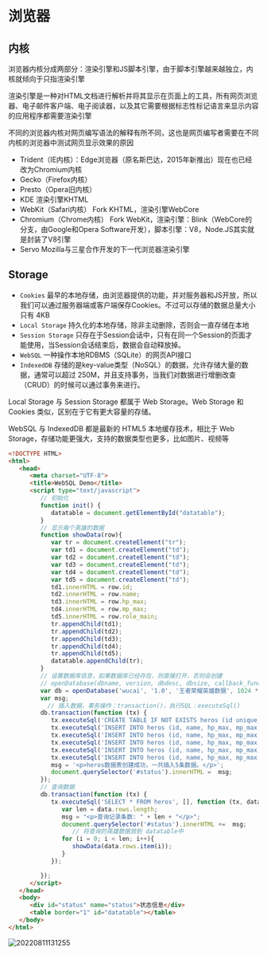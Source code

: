 # 浏览器

## 内核

浏览器内核分成两部分：渲染引擎和JS脚本引擎，由于脚本引擎越来越独立，内核就倾向于只指渲染引擎

渲染引擎是一种对HTML文档进行解析并将其显示在页面上的工具，所有网页浏览器、电子邮件客户端、电子阅读器，以及其它需要根据标志性标记语言来显示内容的应用程序都需要渲染引擎

不同的浏览器内核对网页编写语法的解释有所不同，这也是网页编写者需要在不同内核的浏览器中测试网页显示效果的原因

- Trident（IE内核）：Edge浏览器（原名斯巴达，2015年新推出）现在也已经改为Chromium内核
- Gecko（Firefox内核）
- Presto（Opera旧内核）
- KDE 渲染引擎KHTML
- WebKit（Safari内核） Fork KHTML，渲染引擎WebCore
- Chromium（Chrome内核） Fork WebKit，渲染引擎：Blink（WebCore的分支，由Google和Opera Software开发），脚本引擎：V8，Node.JS其实就是封装了V8引擎
- Servo Mozilla与三星合作开发的下一代浏览器渲染引擎

## Storage

- `Cookies` 最早的本地存储，由浏览器提供的功能，并对服务器和JS开放，所以我们可以通过服务器端或客户端保存Cookies。不过可以存储的数据总量大小只有 4KB
- `Local Storage` 持久化的本地存储，除非主动删除，否则会一直存储在本地
- `Session Storage` 只存在于Session会话中，只有在同一个Session的页面才能使用，当Session会话结束后，数据会自动释放掉。
- `WebSQL` 一种操作本地RDBMS（SQLite）的网页API接口
- `IndexedDB` 存储的是key-value类型（NoSQL）的数据，允许存储大量的数据，通常可以超过 250M，并且支持事务，当我们对数据进行增删改查（CRUD）的时候可以通过事务来进行。

Local Storage 与 Session Storage 都属于 Web Storage。Web Storage 和 Cookies 类似，区别在于它有更大容量的存储。

WebSQL 与 IndexedDB 都是最新的 HTML5 本地缓存技术，相比于 Web Storage，存储功能更强大，支持的数据类型也更多，比如图片、视频等

```html
<!DOCTYPE HTML>
<html>
   <head>
      <meta charset="UTF-8">
      <title>WebSQL Demo</title> 
      <script type="text/javascript">
         // 初始化
         function init() {
            datatable = document.getElementById("datatable");
         }
         // 显示每个英雄的数据
         function showData(row){
            var tr = document.createElement("tr");
            var td1 = document.createElement("td");
            var td2 = document.createElement("td");
            var td3 = document.createElement("td");
            var td4 = document.createElement("td");
            var td5 = document.createElement("td"); 
            td1.innerHTML = row.id;
            td2.innerHTML = row.name;
            td3.innerHTML = row.hp_max;
            td4.innerHTML = row.mp_max;
            td5.innerHTML = row.role_main;
            tr.appendChild(td1);
            tr.appendChild(td2);
            tr.appendChild(td3);
            tr.appendChild(td4);
            tr.appendChild(td5);
            datatable.appendChild(tr);   
         }
         // 设置数据库信息，如果数据库已经存在，则直接打开，否则会创建
         // openDatabase(dbname, version, dbdesc, dbsize, callback_function() {});
         var db = openDatabase('wucai', '1.0', '王者荣耀英雄数据', 1024 * 1024);
         var msg;
           // 插入数据，事务操作：transaction()，执行SQL：executeSql()
         db.transaction(function (tx) {
            tx.executeSql('CREATE TABLE IF NOT EXISTS heros (id unique, name, hp_max, mp_max, role_main)');
            tx.executeSql('INSERT INTO heros (id, name, hp_max, mp_max, role_main) VALUES (10000, "夏侯惇", 7350, 1746, "坦克")');
            tx.executeSql('INSERT INTO heros (id, name, hp_max, mp_max, role_main) VALUES (10001, "钟无艳", 7000, 1760, "战士")');
            tx.executeSql('INSERT INTO heros (id, name, hp_max, mp_max, role_main) VALUES (10002, "张飞", 8341, 100, "坦克")');
            tx.executeSql('INSERT INTO heros (id, name, hp_max, mp_max, role_main) VALUES (10003, "牛魔", 8476, 1926, "坦克")');
            tx.executeSql('INSERT INTO heros (id, name, hp_max, mp_max, role_main) VALUES (10004, "吕布", 7344, 0, "战士")');
            msg = '<p>heros数据表创建成功，一共插入5条数据。</p>';
            document.querySelector('#status').innerHTML =  msg;
         });
         // 查询数据
         db.transaction(function (tx) {
            tx.executeSql('SELECT * FROM heros', [], function (tx, data) {
               var len = data.rows.length;
               msg = "<p>查询记录条数: " + len + "</p>";
               document.querySelector('#status').innerHTML +=  msg;
                  // 将查询的英雄数据放到 datatable中
               for (i = 0; i < len; i++){
                  showData(data.rows.item(i));
               }
            });

         });
      </script>
   </head> 
   <body>
      <div id="status" name="status">状态信息</div>
      <table border="1" id="datatable"></table>
   </body> 
</html>
```

![20220811131255](http://image.zuoright.com/20220811131255.png)